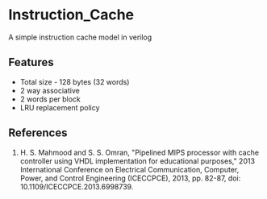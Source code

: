 # Instruction_Cache
A simple instruction cache model in verilog

## Features
- Total size - 128 bytes (32 words)
- 2 way associative
- 2 words per block
- LRU replacement policy

## References
1. H. S. Mahmood and S. S. Omran, "Pipelined MIPS processor with cache controller using VHDL implementation for educational purposes," 2013 International Conference on Electrical Communication, Computer, Power, and Control Engineering (ICECCPCE), 2013, pp. 82-87, doi: 10.1109/ICECCPCE.2013.6998739.
